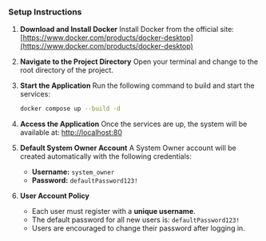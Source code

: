 ### Setup Instructions

1. **Download and Install Docker**
   Install Docker from the official site: [https://www.docker.com/products/docker-desktop](https://www.docker.com/products/docker-desktop)

2. **Navigate to the Project Directory**
   Open your terminal and change to the root directory of the project.

3. **Start the Application**
   Run the following command to build and start the services:

   ```bash
   docker compose up --build -d
   ```

4. **Access the Application**
   Once the services are up, the system will be available at:
   [http://localhost:80](http://localhost:80)

5. **Default System Owner Account**
   A System Owner account will be created automatically with the following credentials:

   - **Username:** `system_owner`
   - **Password:** `defaultPassword123!`

6. **User Account Policy**

   - Each user must register with a **unique username**.
   - The default password for all new users is: `defaultPassword123!`
   - Users are encouraged to change their password after logging in.
